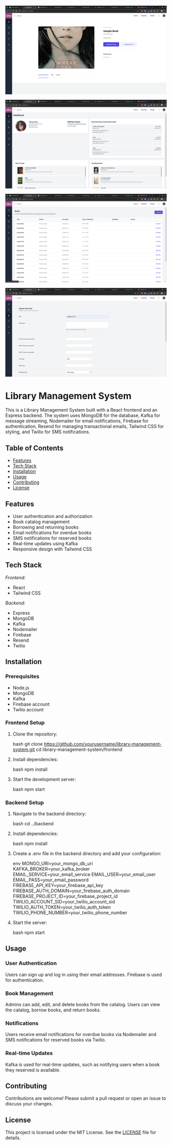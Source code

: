 ![alt text](<Screenshot from 2024-07-14 15-53-35.png>)

![alt text](<Screenshot from 2024-07-14 15-52-00.png>)

![alt text](<Screenshot from 2024-07-14 15-51-51.png>)

![alt text](<Screenshot from 2024-07-14 15-52-14.png>)


# Library Management System

This is a Library Management System built with a React frontend and an Express backend. The system uses MongoDB for the database, Kafka for message streaming, Nodemailer for email notifications, Firebase for authentication, Resend for managing transactional emails, Tailwind CSS for styling, and Twilio for SMS notifications.

## Table of Contents

- [Features](#features)
- [Tech Stack](#tech-stack)
- [Installation](#installation)
- [Usage](#usage)
- [Contributing](#contributing)
- [License](#license)

## Features

- User authentication and authorization
- Book catalog management
- Borrowing and returning books
- Email notifications for overdue books
- SMS notifications for reserved books
- Real-time updates using Kafka
- Responsive design with Tailwind CSS

## Tech Stack

*Frontend:*

- React
- Tailwind CSS

*Backend:*

- Express
- MongoDB
- Kafka
- Nodemailer
- Firebase
- Resend
- Twilio

## Installation

### Prerequisites

- Node.js
- MongoDB
- Kafka
- Firebase account
- Twilio account

### Frontend Setup

1. Clone the repository:

    bash
    git clone https://github.com/yourusername/library-management-system.git
    cd library-management-system/frontend
    

2. Install dependencies:

    bash
    npm install
    

3. Start the development server:

    bash
    npm start
    

### Backend Setup

1. Navigate to the backend directory:

    bash
    cd ../backend
    

2. Install dependencies:

    bash
    npm install
    

3. Create a .env file in the backend directory and add your configuration:

    env
    MONGO_URI=your_mongo_db_uri
    KAFKA_BROKER=your_kafka_broker
    EMAIL_SERVICE=your_email_service
    EMAIL_USER=your_email_user
    EMAIL_PASS=your_email_password
    FIREBASE_API_KEY=your_firebase_api_key
    FIREBASE_AUTH_DOMAIN=your_firebase_auth_domain
    FIREBASE_PROJECT_ID=your_firebase_project_id
    TWILIO_ACCOUNT_SID=your_twilio_account_sid
    TWILIO_AUTH_TOKEN=your_twilio_auth_token
    TWILIO_PHONE_NUMBER=your_twilio_phone_number
    

4. Start the server:

    bash
    npm start
    

## Usage

### User Authentication

Users can sign up and log in using their email addresses. Firebase is used for authentication.

### Book Management

Admins can add, edit, and delete books from the catalog. Users can view the catalog, borrow books, and return books.

### Notifications

Users receive email notifications for overdue books via Nodemailer and SMS notifications for reserved books via Twilio.

### Real-time Updates

Kafka is used for real-time updates, such as notifying users when a book they reserved is available.

## Contributing

Contributions are welcome! Please submit a pull request or open an issue to discuss your changes.

## License

This project is licensed under the MIT License. See the [LICENSE](LICENSE) file for details.